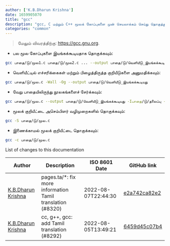 ```yaml
---
author: ['K.B.Dharun Krishna']
date: 1659905070
title: "gcc"
description: "gcc, C மற்றும் C++ மூலக் கோப்புகளை முன் செயலாக்கம் செய்து தொகுத்து, பின்னர் அவற்றைச் சேகரித்து இணைக்கவும்."
categories: "common"
---
```

> மேலும் விவரத்திற்கு: <https://gcc.gnu.org>.

- பல மூல கோப்புகளை இயங்கக்கூடியதாக தொகுக்கவும்:

```bash
gcc பாதை/டு/மூல1.c பாதை/டு/மூல2.c ... --output பாதை/டு/வெளியீடு_இயங்கக்கூடியது
```

- வெளியீட்டில் எச்சரிக்கைகள் மற்றும் பிழைத்திருத்த குறியீடுகளை அனுமதிக்கவும்:

```bash
gcc பாதை/டு/மூல.c -Wall -Og --output பாதை/டு/வெளியீடு_இயங்கக்கூடியது
```

- வேறு பாதையிலிருந்து நூலகங்களைச் சேர்க்கவும்:

```bash
gcc பாதை/டு/மூல.c --output பாதை/டு/வெளியீடு_இயங்கக்கூடியது -Iபாதை/டு/தலைப்பு -Lபாதை/நூலகத்திற்கு -lநூலகம்_பெயர்
```

- மூலக் குறியீட்டை அசெம்பிளர் வழிமுறைகளில் தொகுக்கவும்:

```bash
gcc -S பாதை/டு/மூல.c
```

- இணைக்காமல் மூலக் குறியீட்டை தொகுக்கவும்:

```bash
gcc -c பாதை/டு/மூல.c
```
List of changes to this documentation


Author | Description | ISO 8601 Date | GitHub link
------|-----|-----|-----
[K.B.Dharun Krishna](mailto:kbdharunkrishna@gmail.com) | pages.ta/*: fix more information Tamil translation (#8320) | 2022-08-07T22:44:30 | [e2a742ca82e2](https://github.com/tldr-pages/tldr/commit/e2a742ca82e2889a2d605962a45196e64b7579e4)
[K.B.Dharun Krishna](mailto:kbdharunkrishna@gmail.com) | cc, g++, gcc: add Tamil translation (#8292) | 2022-08-05T13:49:21 | [6459d45c07b4](https://github.com/tldr-pages/tldr/commit/6459d45c07b42ebca4eabf405b78538e11f296d6)

